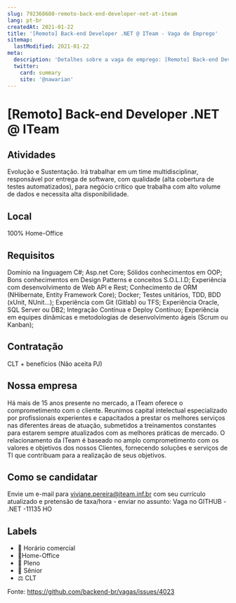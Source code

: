```yaml
---
slug: 792368680-remoto-back-end-developer-net-at-iteam
lang: pt-br
createdAt: 2021-01-22
title: '[Remoto] Back-end Developer .NET @ ITeam - Vaga de Emprego'
sitemap:
  lastModified: 2021-01-22
meta:
  description: 'Detalhes sobre a vaga de emprego: [Remoto] Back-end Developer .NET @ ITeam'
  twitter:
    card: summary
    site: '@nawarian'
---
```


# [Remoto] Back-end Developer .NET @ ITeam

<!--
==================================================
POR FAVOR, SÓ POSTE SE A VAGA FOR PARA TRABALHAR COM REACT OU TECNOLOGIAS DO ECOSSISTEMA!

Exemplo: [São Paulo] Developer na NOME DA EMPRESA`
==================================================
-->

## Atividades
Evolução e Sustentação.
Irá trabalhar em um time multidisciplinar, responsável por entrega de software, com qualidade (alta cobertura de testes automatizados), para negócio crítico que trabalha com alto volume de dados e necessita alta disponibilidade.

## Local

100% Home-Office

## Requisitos

Domínio na linguagem C#;
Asp.net Core;
Sólidos conhecimentos em OOP;
Bons conhecimentos em Design Patterns e conceitos S.O.L.I.D;
Experiência com desenvolvimento de Web API e Rest;
Conhecimento de ORM (NHibernate, Entity Framework Core); Docker; Testes unitários, TDD, BDD (xUnit, NUnit...);
Experiência com Git (Gitlab) ou TFS;
Experiência Oracle, SQL Server ou DB2;
Integração Contínua e Deploy Contínuo;
Experiência em equipes dinâmicas e metodologias de desenvolvimento ágeis (Scrum ou Kanban);


## Contratação

CLT + benefícios
(Não aceita PJ) 

## Nossa empresa

Há mais de 15 anos presente no mercado, a ITeam oferece o comprometimento com o cliente.
Reunimos capital intelectual especializado por profissionais experientes e capacitados a prestar os melhores serviços nas diferentes áreas de atuação, submetidos a treinamentos constantes para estarem sempre atualizados com as melhores práticas de mercado. 
O relacionamento da ITeam é baseado no amplo comprometimento com os valores e objetivos dos nossos Clientes, fornecendo soluções e serviços de TI que contribuam para a realização de seus objetivos.

## Como se candidatar

Envie um e-mail para viviane.pereira@iteam.inf.br com seu currículo atualizado e pretensão de taxa/hora - enviar no assunto: Vaga no GITHUB - .NET -11135 HO

## Labels

- 🏢 Horário comercial
- 🏢Home-Office
- 👨 Pleno
- 👴 Sênior
- ⚖️ CLT

Fonte: https://github.com/backend-br/vagas/issues/4023